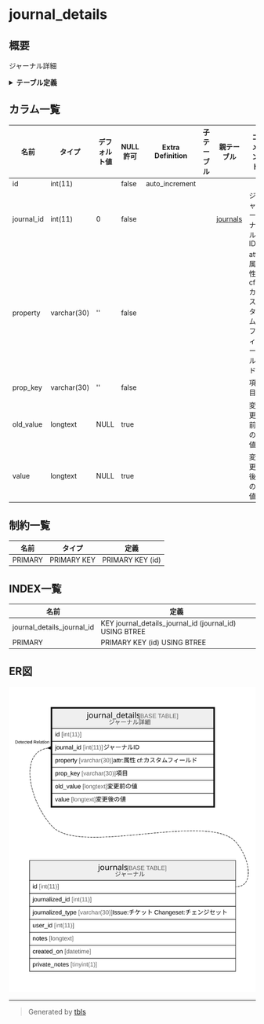 # journal_details

## 概要

ジャーナル詳細

<details>
<summary><strong>テーブル定義</strong></summary>

```sql
CREATE TABLE `journal_details` (
  `id` int(11) NOT NULL AUTO_INCREMENT,
  `journal_id` int(11) NOT NULL DEFAULT 0,
  `property` varchar(30) NOT NULL DEFAULT '',
  `prop_key` varchar(30) NOT NULL DEFAULT '',
  `old_value` longtext DEFAULT NULL,
  `value` longtext DEFAULT NULL,
  PRIMARY KEY (`id`),
  KEY `journal_details_journal_id` (`journal_id`)
) ENGINE=InnoDB AUTO_INCREMENT=[Redacted by tbls] DEFAULT CHARSET=utf8mb4
```

</details>

## カラム一覧

| 名前         | タイプ         | デフォルト値       | NULL許可   | Extra Definition | 子テーブル      | 親テーブル                   | コメント                                   |
| ---------- | ----------- | ------------ | -------- | ---------------- | ---------- | ----------------------- | -------------------------------------- |
| id         | int(11)     |              | false    | auto_increment   |            |                         |                                        |
| journal_id | int(11)     | 0            | false    |                  |            | [journals](journals.md) | ジャーナルID                                |
| property   | varchar(30) | ''           | false    |                  |            |                         | attr:属性<br>cf:カスタムフィールド<br>            |
| prop_key   | varchar(30) | ''           | false    |                  |            |                         | 項目                                     |
| old_value  | longtext    | NULL         | true     |                  |            |                         | 変更前の値                                  |
| value      | longtext    | NULL         | true     |                  |            |                         | 変更後の値                                  |

## 制約一覧

| 名前      | タイプ         | 定義               |
| ------- | ----------- | ---------------- |
| PRIMARY | PRIMARY KEY | PRIMARY KEY (id) |

## INDEX一覧

| 名前                         | 定義                                                      |
| -------------------------- | ------------------------------------------------------- |
| journal_details_journal_id | KEY journal_details_journal_id (journal_id) USING BTREE |
| PRIMARY                    | PRIMARY KEY (id) USING BTREE                            |

## ER図

![er](journal_details.svg)

---

> Generated by [tbls](https://github.com/k1LoW/tbls)
